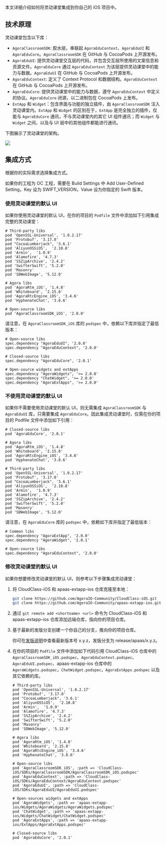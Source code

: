 本文详细介绍如何将灵动课堂集成到你自己的 iOS 项目中。

## 技术原理

灵动课堂包含以下库：

- `AgoraClassroomSDK`: 胶水层，串联起 `AgoraEduContext`、`AgoraEduUI` 和 `AgoraEduCore`。`AgoraClassroomSDK` 在 GitHub 与 CocoaPods 上开源发布。
- `AgoraEduUI`: 提供灵动课堂交互层的代码，并包含交互层所使用的文案信息和资源文件。`AgoraEduCore` 通过 `AgoraEduContext` 为该层提供灵动课堂中的能力与数据。`AgoraEduUI` 在 GitHub 与 CocoaPods 上开源发布。
- `AgoraEduContext`: 定义了 Context Protocol 和数据结构。`AgoraEduContext` 在 GitHub 与 CocoaPods 上开源发布。
- `AgoraEduCore`: 提供灵动课堂中的能力与数据，遵守 `AgoraEduContext` 中定义的协议。`AgoraEduCore` 闭源，以二进制包在 CocoaPods 上发布。
- `ExtApp` 和 `Widget`：包含界面与功能的独立插件，由 `AgoraClassroomSDK` 注入灵动课堂内。`ExtApp` 和 `Widget` 的区别在于，`ExtApp` 是完全独立的插件，仅能与 `AgoraEduCore` 通讯，不与灵动课堂内的其它 UI 组件通讯；而 `Widget` 与 `Widget` 之间，以及与 UI 层中的其他组件都能进行通讯。

下图展示了灵动课堂的架构。

![](https://web-cdn.agora.io/docs-files/1631954134292)

## 集成方式

根据你的实际需求选择集成方式。

<div class="alert info">如果你的工程为 OC 工程，需要在 Build Settings 中 Add User-Defined Setting，Key 设为 SWIFT_VERSION，Value 设为你指定的 Swift 版本。</div>

<a name="default_ui"></a>

### 使用灵动课堂的默认 UI

如果你使用灵动课堂的默认 UI，在你的项目的 `Podfile` 文件中添加如下引用集成完整的灵动课堂：

```
# Third-party libs
pod 'OpenSSL-Universal', '1.0.2.17'
pod 'Protobuf', '3.17.0'
pod "CocoaLumberjack", '3.6.1'
pod 'AliyunOSSiOS',  '2.10.8'
pod 'Armin',  '1.0.9'
pod 'Alamofire', '4.7.3'
pod 'SSZipArchive', '2.4.2'
pod 'SwifterSwift', '5.2.0'
pod 'Masonry'
pod 'SDWebImage', '5.12.0'

# Agora libs
pod 'AgoraRtm_iOS', '1.4.8'
pod 'Whiteboard', '2.15.8'
pod 'AgoraRtcEngine_iOS', '3.4.6'
pod 'HyphenateChat', '3.8.6'

# Open-source libs
pod 'AgoraClassroomSDK_iOS', '2.0.0'
```

请注意，在 `AgoraClassroomSDK_iOS` 库的 `podspec` 中，依赖以下库并指定了最低版本：

```
# Open-source libs
spec.dependency "AgoraEduUI", '2.0.0'
spec.dependency "AgoraEduContext", '2.0.0'

# Closed-source libs
spec.dependency "AgoraEduCore", '2.0.1'

# Open-source widgets and extApps
spec.dependency "AgoraWidgets", '>= 2.0.0'
spec.dependency "ChatWidget", '>= 2.0.0'
spec.dependency "AgoraExtApps", '>= 2.0.0'
```

<a name="custom_ui"></a>

### 不使用灵动课堂的默认 UI

如果你不需要使用灵动课堂的默认 UI，则无需集成 `AgoraClassroomSDK` 与 `AgoraEduUI` 库，只需要集成 `AgoraEduCore`。因此集成灵动课堂时，仅需在你的项目的 Podfile 文件中添加如下引用：

```
# Closed-source libs
pod 'AgoraEduCore', '2.0.1'

# Agora libs
pod 'AgoraRtm_iOS', '1.4.8'
pod 'Whiteboard', '2.15.8'
pod 'AgoraRtcEngine_iOS', '3.4.6'
pod 'HyphenateChat', '3.8.6'

# Third-party libs
pod 'OpenSSL-Universal', '1.0.2.17'
pod 'Protobuf', '3.17.0'
pod "CocoaLumberjack", '3.6.1'
pod 'AliyunOSSiOS',  '2.10.8'
pod 'Armin',  '1.0.9'
pod 'Alamofire', '4.7.3'
pod 'SSZipArchive', '2.4.2'
pod 'SwifterSwift', '5.2.0'
pod 'Masonry'
pod 'SDWebImage', '5.12.0'
```

请注意，在 `AgoraEduCore` 库的 `podspec` 中，依赖如下库并指定了最低版本：

```
# Common libs
spec.dependency "AgoraExtApp", '2.0.0'
spec.dependency "AgoraWidget", '2.0.1'

# Open-source libs
spec.dependency "AgoraEduContext", '2.0.0'
```

<a name="change_default_ui"></a>

### 修改灵动课堂的默认 UI

如果你想要修改灵动课堂的默认 UI，则参考以下步骤集成灵动课堂：

1. 将 CloudClass-iOS 和 apaas-extapp-ios 仓库克隆至本地：

   ```bash
   git clone https://github.com/AgoraIO-Community/CloudClass-iOS.git
   git clone https://github.com/AgoraIO-Community/apaas-extapp-ios.git
   ```

2. 通过 `git remote add <shortname> <url>` 命令为 CloudClass-iOS 和 apaas-extapp-ios 仓库添加远端仓库，指向你的项目仓库。

3. 基于最新的发版分支创建一个你自己的分支，推向你的项目仓库。

   <div class="alert info">你可在<a href="/cn/agora-class/release_agora_class_ios?platform=iOS">发版说明</a>中查看最新版本号 x.y.z，发版分支为 release/apaas/x.y.z。</div>

4. 在你的项目的 `Podfile` 文件中添加如下代码引用 CloudClass-iOS 仓库中的 `AgoraClassroomSDK_iOS.podspec`、`AgoraEduContext.podspec`、`AgoraEduUI.podspec`、apaas-extapp-ios 仓库中的 `AgoraWidgets.podspec`，`ChatWidget.podspec`，`AgoraExtApps.podspec` 以及其它依赖的库。

   ```
   # Third-party libs
   pod 'OpenSSL-Universal', '1.0.2.17'
   pod 'Protobuf', '3.17.0'
   pod "CocoaLumberjack", '3.6.1'
   pod 'AliyunOSSiOS',  '2.10.8'
   pod 'Armin',  '1.0.9'
   pod 'Alamofire', '4.7.3'
   pod 'SSZipArchive', '2.4.2'
   pod 'SwifterSwift', '5.2.0'
   pod 'Masonry'
   pod 'SDWebImage', '5.12.0'

   # Agora libs
   pod 'AgoraRtm_iOS', '1.4.8'
   pod 'Whiteboard', '2.15.8'
   pod 'AgoraRtcEngine_iOS', '3.4.6'
   pod 'HyphenateChat', '3.8.6'

   # Open-source libs
   pod 'AgoraClassroomSDK_iOS', :path => 'CloudClass-iOS/SDKs/AgoraClassroomSDK/AgoraClassroomSDK_iOS.podspec'
   pod 'AgoraEduContext', :path => 'CloudClass-iOS/SDKs/AgoraEduContext/AgoraEduContext.podspec'
   pod 'AgoraEduUI', :path => 'CloudClass-iOS/SDKs/AgoraEduUI/AgoraEduUI.podspec'

   # Open-sources widgets and extApps
   pod 'AgoraWidgets', :path => 'apaas-extapp-ios/Widgets/AgoraWidgets/AgoraWidgets.podspec'
   pod 'ChatWidget', :path => 'apaas-extapp-ios/Widgets/ChatWidget/ChatWidget.podspec'
   pod 'AgoraExtApps', :path => 'apaas-extapp-ios/ExtApps/AgoraExtApps.podspec'

   # Closed-source libs
   pod 'AgoraEduCore', '2.0.1'
   ```